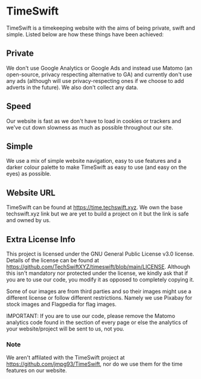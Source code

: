 # TimeSwift
TimeSwift is a timekeeping website with the aims of being private, swift and simple. Listed below are how these things have been achieved:

## Private
We don't use Google Analytics or Google Ads and instead use Matomo (an open-source, privacy respecting alternative to GA) and currently don't use any ads (although will use privacy-respecting ones if we choose to add adverts in the future). We also don't collect any data.

## Speed
Our website is fast as we don't have to load in cookies or trackers and we've cut down slowness as much as possible throughout our site.

## Simple
We use a mix of simple website navigation, easy to use features and a darker colour palette to make TimeSwift as easy to use (and easy on the eyes) as possible.

## Website URL
TimeSwift can be found at https://time.techswift.xyz. We own the base techswift.xyz link but we are yet to build a project on it but the link is safe and owned by us.

## Extra License Info
This project is licensed under the GNU General Public License v3.0 license. Details of the license can be found at https://github.com/TechSwiftXYZ/timeswift/blob/main/LICENSE. Although this isn't mandatory nor protected under the license, we kindly ask that if you are to use our code, you modify it as opposed to completely copying it.

Some of our images are from third parties and so their images might use a different license or follow different restrictions. Namely we use Pixabay for stock images and Flagpedia for flag images.

IMPORTANT: If you are to use our code, please remove the Matomo analytics code found in the <head> section of every page or else the analytics of your website/project will be sent to us, not you.

### Note
We aren't affilated with the TimeSwift project at https://github.com/jmpg93/TimeSwift, nor do we use them for the time features on our website.

